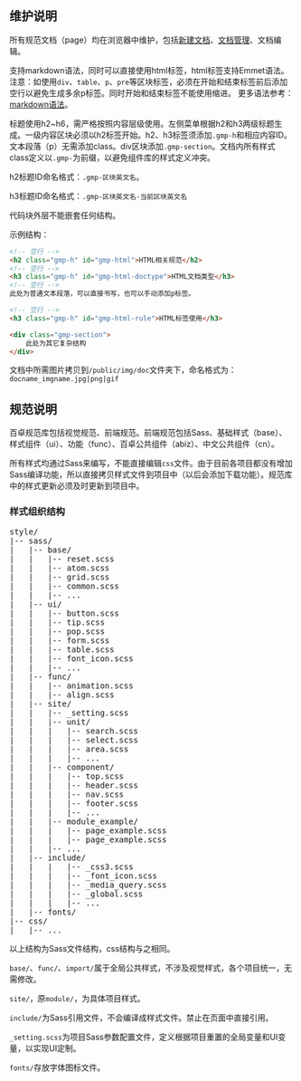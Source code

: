 <!-- start -->

<h2 class="gmp-h" id="gmp-matain">维护说明</h2>

所有规范文档（page）均在浏览器中维护，包括<a href="/page">新建文档</a>、<a href="/#/list">文档管理</a>、文档编辑。

支持markdown语法，同时可以直接使用html标签，html标签支持Emmet语法。注意：如使用<code>div</code>、<code>table</code>、<code>p</code>、<code>pre</code>等区块标签，必须在开始和结束标签前后添加空行以避免生成多余p标签。同时开始和结束标签不能使用缩进。
更多语法参考：<a href="http://www.ituring.com.cn/article/504" target="_blank">markdown语法</a>。

标题使用h2~h6，需严格按照内容层级使用。左侧菜单根据h2和h3两级标题生成。一级内容区块必须以h2标签开始。h2、h3标签须添加<code>.gmp-h</code>和相应内容ID。文本段落（p）无需添加class。div区块添加<code>.gmp-section</code>。文档内所有样式class定义以<code>.gmp-</code>为前缀，以避免组件库的样式定义冲突。

h2标题ID命名格式：<code>.gmp-区块英文名</code>。

h3标题ID命名格式：<code>.gmp-区块英文名-当前区块英文名</code>

代码块外层不能嵌套任何结构。

示例结构：

```html
<!-- 空行 -->
<h2 class="gmp-h" id="gmp-html">HTML相关规范</h2>
<!-- 空行 -->
<h3 class="gmp-h" id="gmp-html-doctype">HTML文档类型</h3>
<!-- 空行 -->
此处为普通文本段落，可以直接书写，也可以手动添加p标签。

<!-- 空行 -->
<h3 class="gmp-h" id="gmp-html-rule">HTML标签使用</h3>

<div class="gmp-section">
    此处为其它复杂结构
</div>

```

文档中所需图片拷贝到<code>/public/img/doc</code>文件夹下，命名格式为：<code>docname_imgname.jpg|png|gif</code>

<h2 class="gmp-h" id="gmp-spec">规范说明</h2>

百卓规范库包括视觉规范、前端规范。前端规范包括Sass、基础样式（base）、样式组件（ui）、功能（func）、百卓公共组件（abiz）、中文公共组件（cn）。

所有样式均通过Sass来编写，不能直接编辑<code>css</code>文件。由于目前各项目都没有增加Sass编译功能，所以直接拷贝样式文件到项目中（以后会添加下载功能）。规范库中的样式更新必须及时更新到项目中。

<h3 class="gmp-h" id="gmp-spec-file">样式组织结构</h3>

<pre class="hljs">
style/
|-- sass/
|   |-- base/
|   |   |-- reset.scss
|   |   |-- atom.scss
|   |   |-- grid.scss
|   |   |-- common.scss
|   |   |-- ...
|   |-- ui/
|   |   |-- button.scss
|   |   |-- tip.scss
|   |   |-- pop.scss
|   |   |-- form.scss
|   |   |-- table.scss
|   |   |-- font_icon.scss
|   |   |-- ...
|   |-- func/
|   |   |-- animation.scss
|   |   |-- align.scss
|   |-- site/
|   |   |-- _setting.scss
|   |   |-- unit/
|   |   |   |-- search.scss
|   |   |   |-- select.scss
|   |   |   |-- area.scss
|   |   |   |-- ...
|   |   |-- component/
|   |   |   |-- top.scss
|   |   |   |-- header.scss
|   |   |   |-- nav.scss
|   |   |   |-- footer.scss
|   |   |   |-- ...
|   |   |-- module_example/
|   |   |   |-- page_example.scss
|   |   |   |-- page_example.scss
|   |   |-- ...
|   |-- include/
|   |   |   |-- _css3.scss
|   |   |   |-- _font_icon.scss
|   |   |   |-- _media_query.scss
|   |   |   |-- _global.scss
|   |   |   |-- ...
|   |-- fonts/
|-- css/
|   |-- ...
</pre>

以上结构为Sass文件结构，css结构与之相同。

<code>base/</code>、<code>func/</code>、<code>import/</code>属于全局公共样式，不涉及视觉样式，各个项目统一，无需修改。

<code>site/</code>，原<code>module/</code>，为具体项目样式。

<code>include/</code>为Sass引用文件，不会编译成样式文件。禁止在页面中直接引用。

<code>_setting.scss</code>为项目Sass参数配置文件，定义根据项目重置的全局变量和UI变量，以实现UI定制。

<code>fonts/</code>存放字体图标文件。





